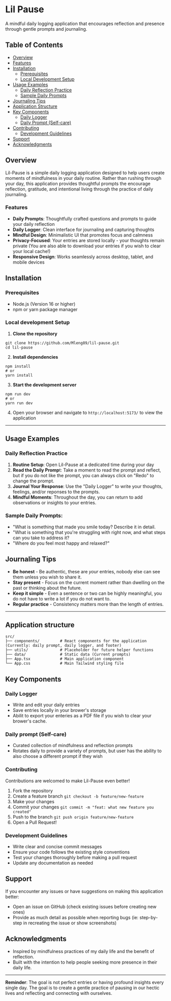 # Lil Pause

A mindful daily logging application that encourages reflection and presence through gentle prompts and journaling.

## Table of Contents

- [Overview](#overview)
- [Features](#features)
- [Installation](#installation)
  - [Prerequisites](#prerequisites)
  - [Local Development Setup](#local-development-setup)
- [Usage Examples](#usage-examples)
  - [Daily Reflection Practice](#daily-reflection-practice)
  - [Sample Daily Prompts](#sample-daily-prompts)
- [Journaling Tips](#journaling-tips)
- [Application Structure](#application-structure)
- [Key Components](#key-components)
  - [Daily Logger](#daily-logger)
  - [Daily Prompt (Self-care)](#daily-prompt-self-care)
- [Contributing](#contributing)
  - [Development Guidelines](#development-guidelines)
- [Support](#support)
- [Acknowledgments](#acknowledgments)

## Overview

Lil-Pause is a simple daily logging application designed to help users create moments of mindfulness in your daily routine. Rather than rushing through your day, this application provides thoughtful prompts the encourage reflection, gratitude, and intentional living through the practice of daily journaling.

### Features

- **Daily Prompts**: Thoughtfully crafted questions and prompts to guide your daily reflection
- **Daily Logger**: Clean interface for journaling and capturing thoughts
- **Mindful Design**: Minimalistic UI that promotes focus and calmness
- **Privacy-Focused**: Your entries are stored locally - your thoughts remain private (You are also able to download your entries if you wish to clear your local cache!)
- **Responsive Design**: Works seamlessly across desktop, tablet, and mobile devices

## Installation

### **Prerequisites**

- Node.js (Version 16 or higher)
- npm or yarn package manager

### **Local development Setup**

1. **Clone the repository**

```
git clone https://github.com/Mleng89/lil-pause.git
cd lil-pause
```

2. **Install dependencies**

```
npm install
# or
yarn install
```

3. **Start the development server**

```
npm run dev
# or
yarn run dev
```

4. Open your browser and navigate to `http://localhost:5173/` to view the application

---

## Usage Examples

### Daily Reflection Practice

1. **Routine Setup**: Open Lil-Pause at a dedicated time during your day
2. **Read the Daily Promp**t: Take a moment to read the prompt and reflect, but if you do not like the prompt, you can always click on "Redo" to change the prompt.
3. **Journal Your Response**: Use the "Daily Logger" to write your thoughts, feelings, and/or reponses to the prompts.
4. **Mindful Moments**: Throughout the day, you can return to add observations or insights to your entries.

### Sample Daily Prompts:

- "What is something that made you smile today? Describe it in detail.
- "What is something that you're struggling with right now, and what steps can you take to address it?
- "Where do you feel most happy and relaxed?"

## Journaling Tips

- **Be honest** - Be authentic, these are _your_ entries, nobody else can see them unless you wish to share it.
- **Stay present** - Focus on the current moment rather than dwelling on the past or thinking about the future.
- **Keep it simple** - Even a sentence or two can be highly meaningful, you do not have to write a lot if you do not want to.
- **Regular practice** - Consistency matters more than the length of entries.

---

## Application structure

```
src/
├── components/         # React components for the application (Currently: daily prompt, daily logger, and footer)
├── utils/              # Placeholder for future helper functions
├── data/               # Static data (Current prompts)
├── App.tsx             # Main application component
└── App.css             # Main Tailwind styling file
```

## Key Components

### Daily Logger

- Write and edit your daily entries
- Save entries locally in your brower's storage
- Abilit to export your enteries as a PDF file if you wish to clear your brower's cache.

### Daily prompt (Self-care)

- Curated collection of mindfulness and reflection prompts
- Rotates daily to provide a variety of prompts, but user has the ability to also choose a different prompt if they wish

### Contributing

Contributions are welcomed to make Lil-Pause even better!

1. Fork the repository
2. Create a feature branch `git checkout -b feature/new-feature`
3. Make your changes
4. Commit your changes `git commit -m "feat: what new feature you created"`
5. Push to the branch `git push origin feature/new-feature`
6. Open a Pull Request!

### Development Guidelines

- Write clear and concise commit messages
- Ensure your code follows the existing style conventions
- Test your changes thoroughly before making a pull request
- Update any documentation as needed

## Support

If you encounter any issues or have suggestions on making this application better:

- Open an issue on GitHub (check existing issues before creating new ones)
- Provide as much detail as possible when reporting bugs (ie: step-by-step in recreating the issue or show screenshots)

## Acknowledgments

- Inspired by mindfulness practices of my daily life and the benefit of reflection.
- Built with the intention to help people seeking more presence in their daily life.

---

**Reminder**: The goal is not perfect entries or having profound insights every single day. The goal is to create a gentle practice of pausing in our hectic lives and reflecting and connecting with ourselves.
